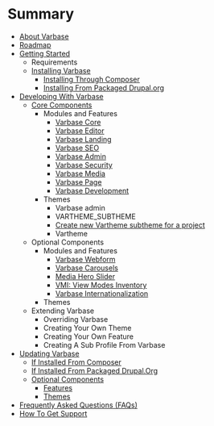 # Summary

* [About Varbase](README.md)
* [Roadmap](roadmap.md)
* [Getting Started](getting-started.md)
  * Requirements
  * [Installing Varbase](getting-started/installing-varbase.md)
    * [Installing Through Composer](getting-started/installing-varbase/installing-through-composer.md)
    * [Installing From Packaged Drupal.org](getting-started/installing-varbase/installing-from-packaged-drupalorg.md)
* [Developing With Varbase](requirements.md)
  * [Core Components](requirements/core-components.md)
    * Modules and Features
      * [Varbase Core](varbase-core.md)
      * [Varbase Editor](varbase-editor.md)
      * [Varbase Landing](varbase-landing.md)
      * [Varbase SEO](varbase-seo.md)
      * [Varbase Admin](varbase-admin.md)
      * [Varbase Security](varbase-security.md)
      * [Varbase Media](varbase-media.md)
      * [Varbase Page](varbase-page.md)
      * [Varbase Development](varbase-development.md)
    * Themes
      * Varbase admin
      * VARTHEME\_SUBTHEME
      * [Create new Vartheme subtheme for a project](themes/create-new-vartheme-subtheme-for-a-project.md)
      * Vartheme
  * Optional Components
    * Modules and Features
      * [Varbase Webform](varbase-webform.md)
      * [Varbase Carousels](features/varbase-carousels.md)
      * [Media Hero Slider](features/media-hero-slider.md)
      * [VMI: View Modes Inventory](features/view-modes-inventory.md)
      * [Varbase Internationalization](varbase-internationalization.md)
    * Themes
  * Extending Varbase
    * Overriding Varbase
    * Creating Your Own Theme
    * Creating Your Own Feature
    * Creating A Sub Profile From Varbase
* [Updating Varbase](chapter1.md)
  * [If Installed From Composer](features.md)
  * [If Installed From Packaged Drupal.Org](themes.md)
  * [Optional Components](extra-components.md)
    * [Features](features.md)
    * [Themes](themes.md)
* [Frequently Asked Questions \(FAQs\)](installation.md)
* [How To Get Support](update.md)

